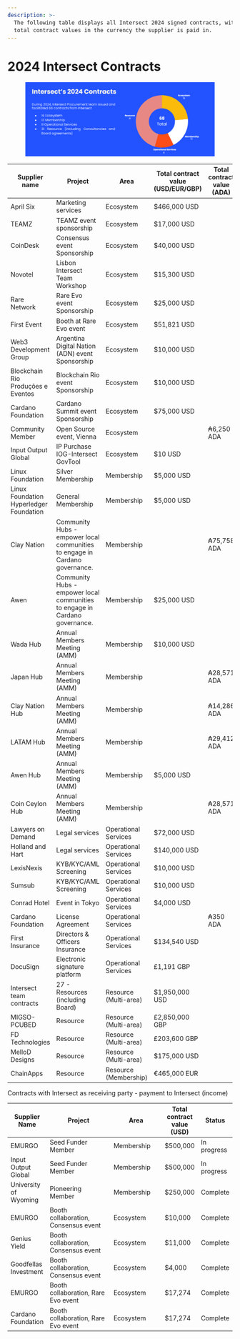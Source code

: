 ```yaml
---
description: >-
  The following table displays all Intersect 2024 signed contracts, with the
  total contract values in the currency the supplier is paid in.
---
```


# 2024 Intersect Contracts

<figure><img src="../../../../.gitbook/assets/image (51).png" alt=""><figcaption></figcaption></figure>

<table><thead><tr><th width="178">Supplier name</th><th width="186">Project</th><th width="152">Area</th><th width="147">Total contract value (USD/EUR/GBP)</th><th>Total contract value (ADA)</th><th width="118">Status</th></tr></thead><tbody><tr><td>April Six</td><td>Marketing services</td><td>Ecosystem</td><td>$466,000 USD</td><td></td><td>Complete</td></tr><tr><td>TEAMZ</td><td>TEAMZ event sponsorship</td><td>Ecosystem</td><td>$17,000 USD </td><td></td><td>Complete</td></tr><tr><td>CoinDesk</td><td>Consensus event Sponsorship</td><td>Ecosystem</td><td>$40,000 USD</td><td></td><td>Complete</td></tr><tr><td>Novotel</td><td>Lisbon Intersect Team Workshop</td><td>Ecosystem</td><td>$15,300 USD</td><td></td><td>Closed</td></tr><tr><td>Rare Network </td><td>Rare Evo event Sponsorship</td><td>Ecosystem</td><td>$25,000 USD</td><td></td><td>Complete</td></tr><tr><td>First Event</td><td>Booth at Rare Evo event</td><td>Ecosystem</td><td>$51,821 USD</td><td></td><td>Complete</td></tr><tr><td>Web3 Development Group </td><td>Argentina Digital Nation (ADN) event Sponsorship</td><td>Ecosystem</td><td>$10,000 USD</td><td></td><td>Complete</td></tr><tr><td>Blockchain Rio Produções e Eventos</td><td>Blockchain Rio event Sponsorship</td><td>Ecosystem</td><td>$10,000 USD</td><td></td><td>Complete</td></tr><tr><td>Cardano Foundation</td><td>Cardano Summit event Sponsorship</td><td>Ecosystem</td><td>$75,000 USD</td><td></td><td>Complete</td></tr><tr><td>Community Member</td><td>Open Source event, Vienna</td><td>Ecosystem</td><td></td><td>₳6,250 ADA</td><td>Complete</td></tr><tr><td>Input Output Global</td><td>IP Purchase IOG-Intersect GovTool</td><td>Ecosystem</td><td>$10 USD</td><td></td><td>Complete</td></tr><tr><td>Linux Foundation</td><td>Silver Membership</td><td>Membership</td><td>$5,000 USD</td><td></td><td>In progress</td></tr><tr><td>Linux Foundation Hyperledger Foundation</td><td>General Membership</td><td>Membership</td><td>$5,000 USD</td><td></td><td>In progress</td></tr><tr><td>Clay Nation</td><td>Community Hubs - empower local communities to engage in Cardano governance.</td><td>Membership</td><td></td><td>₳75,758 ADA</td><td>Complete</td></tr><tr><td>Awen</td><td>Community Hubs - empower local communities to engage in Cardano governance.</td><td>Membership</td><td>$25,000 USD</td><td></td><td>Complete</td></tr><tr><td>Wada Hub</td><td>Annual Members Meeting (AMM)</td><td>Membership</td><td>$10,000 USD</td><td></td><td>Complete</td></tr><tr><td>Japan Hub</td><td>Annual Members Meeting (AMM)</td><td>Membership</td><td></td><td>₳28,571 ADA</td><td>Complete</td></tr><tr><td>Clay Nation Hub</td><td>Annual Members Meeting (AMM)</td><td>Membership</td><td></td><td>₳14,286 ADA</td><td>Complete</td></tr><tr><td>LATAM Hub</td><td>Annual Members Meeting (AMM)</td><td>Membership</td><td></td><td>₳29,412 ADA</td><td>Complete</td></tr><tr><td>Awen Hub</td><td>Annual Members Meeting (AMM)</td><td>Membership</td><td>$5,000 USD</td><td></td><td>Complete</td></tr><tr><td>Coin Ceylon Hub</td><td>Annual Members Meeting (AMM)</td><td>Membership</td><td></td><td>₳28,571 ADA</td><td>Complete</td></tr><tr><td>Lawyers on Demand</td><td>Legal services</td><td>Operational Services</td><td>$72,000 USD</td><td></td><td>Complete</td></tr><tr><td>Holland and Hart</td><td>Legal services</td><td>Operational Services</td><td>$140,000 USD</td><td></td><td>Complete</td></tr><tr><td>LexisNexis</td><td>KYB/KYC/AML Screening</td><td>Operational Services</td><td>$10,000 USD</td><td></td><td>Closed</td></tr><tr><td>Sumsub</td><td>KYB/KYC/AML Screening</td><td>Operational Services</td><td>$10,000 USD</td><td></td><td>In progress</td></tr><tr><td>Conrad Hotel</td><td>Event in Tokyo</td><td>Operational Services</td><td>$4,000 USD</td><td></td><td>Complete</td></tr><tr><td>Cardano Foundation</td><td>License Agreement</td><td>Operational Services</td><td></td><td>₳350 ADA</td><td>Complete</td></tr><tr><td>First Insurance</td><td>Directors &#x26; Officers Insurance</td><td>Operational Services</td><td>$134,540 USD</td><td></td><td>Complete</td></tr><tr><td>DocuSign</td><td>Electronic signature platform</td><td>Operational Services</td><td>£1,191 GBP</td><td></td><td>Complete</td></tr><tr><td>Intersect team contracts</td><td>27 - Resources (including Board)</td><td>Resource (Multi-area)</td><td>$1,950,000 USD</td><td></td><td>In Progress</td></tr><tr><td>MIGSO-PCUBED</td><td>Resource</td><td>Resource (Multi-area)</td><td>£2,850,000 GBP</td><td></td><td>In Progress</td></tr><tr><td>FD Technologies</td><td>Resource</td><td>Resource (Multi-area)</td><td>£203,600 GBP</td><td></td><td>Complete</td></tr><tr><td>MelloD Designs</td><td>Resource</td><td>Resource (Multi-area)</td><td>$175,000 USD</td><td></td><td>In Progress</td></tr><tr><td>ChainApps</td><td>Resource</td><td>Resource (Membership)</td><td>€465,000 EUR</td><td></td><td>In Progress</td></tr></tbody></table>

Contracts with Intersect as receiving party - payment to Intersect (income)

<table><thead><tr><th>Supplier Name</th><th width="172">Project</th><th width="120">Area</th><th>Total contract value (USD)</th><th>Status</th></tr></thead><tbody><tr><td>EMURGO</td><td>Seed Funder Member</td><td>Membership</td><td>$500,000</td><td>In progress</td></tr><tr><td>Input Output Global</td><td>Seed Funder Member</td><td>Membership</td><td>$500,000</td><td>In progress</td></tr><tr><td>University of Wyoming</td><td>Pioneering Member</td><td>Membership</td><td>$250,000</td><td>Complete</td></tr><tr><td>EMURGO</td><td>Booth collaboration, Consensus event</td><td>Ecosystem</td><td>$10,000</td><td>Complete</td></tr><tr><td>Genius Yield</td><td>Booth collaboration, Consensus event</td><td>Ecosystem</td><td>$11,000</td><td>Complete</td></tr><tr><td>Goodfellas Investment</td><td>Booth collaboration, Consensus event</td><td>Ecosystem</td><td>$4,000</td><td>Complete</td></tr><tr><td>EMURGO </td><td>Booth collaboration, Rare Evo event</td><td>Ecosystem</td><td>$17,274</td><td>Complete</td></tr><tr><td>Cardano Foundation </td><td>Booth collaboration, Rare Evo event</td><td>Ecosystem</td><td>$17,274</td><td>Complete</td></tr></tbody></table>



